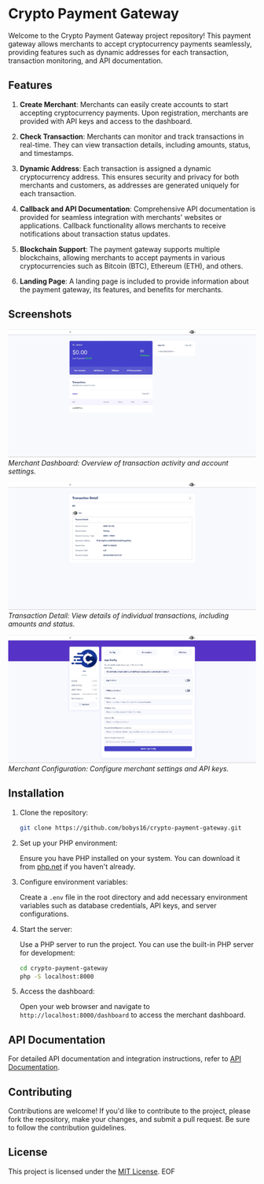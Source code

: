 # Crypto Payment Gateway

Welcome to the Crypto Payment Gateway project repository! This payment gateway allows merchants to accept cryptocurrency payments seamlessly, providing features such as dynamic addresses for each transaction, transaction monitoring, and API documentation.

## Features

1. **Create Merchant**: Merchants can easily create accounts to start accepting cryptocurrency payments. Upon registration, merchants are provided with API keys and access to the dashboard.

2. **Check Transaction**: Merchants can monitor and track transactions in real-time. They can view transaction details, including amounts, status, and timestamps.

3. **Dynamic Address**: Each transaction is assigned a dynamic cryptocurrency address. This ensures security and privacy for both merchants and customers, as addresses are generated uniquely for each transaction.

4. **Callback and API Documentation**: Comprehensive API documentation is provided for seamless integration with merchants' websites or applications. Callback functionality allows merchants to receive notifications about transaction status updates.

5. **Blockchain Support**: The payment gateway supports multiple blockchains, allowing merchants to accept payments in various cryptocurrencies such as Bitcoin (BTC), Ethereum (ETH), and others.

6. **Landing Page**: A landing page is included to provide information about the payment gateway, its features, and benefits for merchants.

## Screenshots

![Merchant Dashboard](screenshots/ss1.jpg)
*Merchant Dashboard: Overview of transaction activity and account settings.*

![Transaction Detail](screenshots/ss2.jpg)
*Transaction Detail: View details of individual transactions, including amounts and status.*

![Merchant Configuration](screenshots/ss3.jpg)
*Merchant Configuration: Configure merchant settings and API keys.*

## Installation

1. Clone the repository:

   ```bash
   git clone https://github.com/bobys16/crypto-payment-gateway.git
   ```

2. Set up your PHP environment:

   Ensure you have PHP installed on your system. You can download it from [php.net](https://www.php.net/downloads.php) if you haven't already.

3. Configure environment variables:

   Create a `.env` file in the root directory and add necessary environment variables such as database credentials, API keys, and server configurations.

4. Start the server:

   Use a PHP server to run the project. You can use the built-in PHP server for development:

   ```bash
   cd crypto-payment-gateway
   php -S localhost:8000
   ```

5. Access the dashboard:

   Open your web browser and navigate to `http://localhost:8000/dashboard` to access the merchant dashboard.

## API Documentation

For detailed API documentation and integration instructions, refer to [API Documentation](/doc/index.html).

## Contributing

Contributions are welcome! If you'd like to contribute to the project, please fork the repository, make your changes, and submit a pull request. Be sure to follow the contribution guidelines.

## License

This project is licensed under the [MIT License](LICENSE).
EOF

